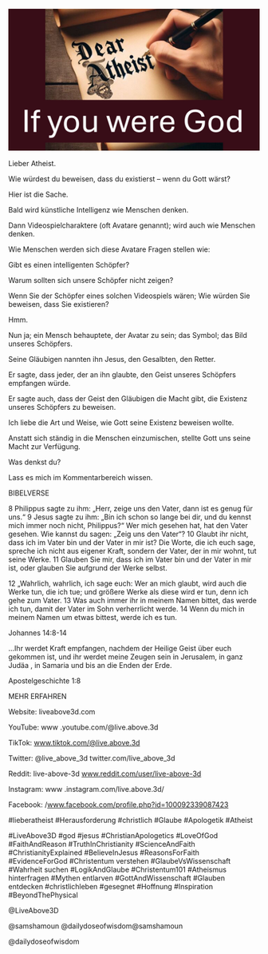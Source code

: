 ![Video cover image](../cover.jpg "cover photo")

Lieber Atheist.

Wie würdest du beweisen, dass du existierst – wenn du Gott wärst?

Hier ist die Sache.

Bald wird künstliche Intelligenz wie Menschen denken.

Dann Videospielcharaktere (oft Avatare genannt); wird auch wie Menschen denken.

Wie Menschen werden sich diese Avatare Fragen stellen wie:

Gibt es einen intelligenten Schöpfer?

Warum sollten sich unsere Schöpfer nicht zeigen?

Wenn Sie der Schöpfer eines solchen Videospiels wären; Wie würden Sie beweisen, dass Sie existieren?

Hmm.

Nun ja; ein Mensch behauptete, der Avatar zu sein; das Symbol; das Bild unseres Schöpfers.

Seine Gläubigen nannten ihn Jesus, den Gesalbten, den Retter.

Er sagte, dass jeder, der an ihn glaubte, den Geist unseres Schöpfers empfangen würde.

Er sagte auch, dass der Geist den Gläubigen die Macht gibt, die Existenz unseres Schöpfers zu beweisen.

Ich liebe die Art und Weise, wie Gott seine Existenz beweisen wollte.

Anstatt sich ständig in die Menschen einzumischen, stellte Gott uns seine Macht zur Verfügung.

Was denkst du?

Lass es mich im Kommentarbereich wissen.

BIBELVERSE

8 Philippus sagte zu ihm: „Herr, zeige uns den Vater, dann ist es genug für uns.“ 9 Jesus sagte zu ihm: „Bin ich schon so lange bei dir, und du kennst mich immer noch nicht, Philippus?“ Wer mich gesehen hat, hat den Vater gesehen. Wie kannst du sagen: „Zeig uns den Vater“? 10 Glaubt ihr nicht, dass ich im Vater bin und der Vater in mir ist? Die Worte, die ich euch sage, spreche ich nicht aus eigener Kraft, sondern der Vater, der in mir wohnt, tut seine Werke. 11 Glauben Sie mir, dass ich im Vater bin und der Vater in mir ist, oder glauben Sie aufgrund der Werke selbst.

12 „Wahrlich, wahrlich, ich sage euch: Wer an mich glaubt, wird auch die Werke tun, die ich tue; und größere Werke als diese wird er tun, denn ich gehe zum Vater. 13 Was auch immer ihr in meinem Namen bittet, das werde ich tun, damit der Vater im Sohn verherrlicht werde. 14 Wenn du mich in meinem Namen um etwas bittest, werde ich es tun.

Johannes 14:8-14

...Ihr werdet Kraft empfangen, nachdem der Heilige Geist über euch gekommen ist, und ihr werdet meine Zeugen sein in Jerusalem, in ganz Judäa , in Samaria und bis an die Enden der Erde.

Apostelgeschichte 1:8

MEHR ERFAHREN

Website: liveabove3d.com

YouTube: www .youtube.com/@live.above.3d

TikTok: www.tiktok.com/@live.above.3d

Twitter: @live_above_3d twitter.com/live_above_3d

Reddit: live-above-3d www.reddit.com/user/live-above-3d

Instagram: www .instagram.com/live.above.3d/

Facebook: /www.facebook.com/profile.php?id=100092339087423

#lieberatheist #Herausforderung #christlich #Glaube #Apologetik #Atheist

#LiveAbove3D #god #jesus #ChristianApologetics #LoveOfGod #FaithAndReason #TruthInChristianity #ScienceAndFaith #ChristianityExplained #BelieveInJesus #ReasonsForFaith #EvidenceForGod #Christentum verstehen #GlaubeVsWissenschaft #Wahrheit suchen #LogikAndGlaube #Christentum101 #Atheismus hinterfragen #Mythen entlarven #GottAndWissenschaft #Glauben entdecken #christlichleben #gesegnet #Hoffnung #Inspiration #BeyondThePhysical

@LiveAbove3D

@samshamoun  @dailydoseofwisdom@samshamoun

@dailydoseofwisdom